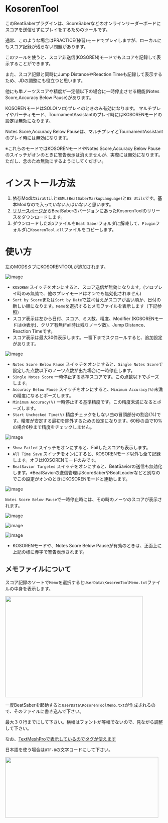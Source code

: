 # KosorenTool

このBeatSaberプラグインは、ScoreSaberなどのオンラインリーダーボードにスコアを送信せずにプレイをするためのツールです。

通常、このような場合はPRACTICE(練習)モードでプレイしますが、ローカルにもスコア記録が残らない問題があります。

このツールを使うと、スコア非送信(KOSOREN)モードでもスコアを記録して表示することができます。

また、スコア記録と同時にJump DistanceやReaction Timeも記録して表示するため、JDの調整にも役立つと思います。

他にも単ノーツスコアや精度が一定値以下の場合に一時停止させる機能(Notes Score,Accuracy Below Pause)があります。

KOSORENモードはSOLO(ソロ)プレイのときのみ有効になります。 マルチプレイやパーティモード、TournamentAssistantのプレイ時にはKOSORENモードの設定は無効になります。

Notes Score,Accuracy Below Pauseは、マルチプレイとTournamentAssistantのプレイ時には無効になります。

※これらのモードではKOSORENモードやNotes Score,Accuracy Below Pauseのスイッチがオンのときに警告表示は消えませんが、実際には無効になります。ただし、念のため無効にするようにしてください。

# インストール方法

1. 依存Modは`SiraUtil`と`BSML(BeatSaberMarkupLanguage)`と`BS Utils`です。基本Modなので入っていない人はいないと思います。
2. [リリースページか](https://github.com/rynan4818/KosorenTool/releases)らBeatSaberのバージョンにあったKosorenToolのリリースをダウンロードします。
3. ダウンロードしたzipファイルを`Beat Saber`フォルダに解凍して、`Plugin`フォルダに`KosorenTool.dll`ファイルをコピーします。

# 使い方

左のMODSタブにKOSORENTOOLが追加されます。

![image](https://github.com/rynan4818/KosorenTool/assets/14249877/16c6f34c-4203-4c49-82bb-70e5131395da)

* `KOSOREN` スイッチをオンにすると、スコア送信が無効になります。(ソロプレイ時のみ無効で、他のプレイモードはオンでも無効化されません)
* `Sort by Score`または`Sort by Date`で並べ替えがスコアが高い順か、日付の新しい順になります。`Memo`を選択するとメモファイルを表示します（下記参照）
* スコア表示は左から日付、スコア、ミス数、精度、Modifier (KOSORENモードは`KR`表示)、クリア有無(Fail時は残りノーツ数)、Jump Distance、Reaction Timeです。
* スコア表示は最大30件表示します。一番下までスクロールすると、追加設定があります。

![image](https://github.com/rynan4818/KosorenTool/assets/14249877/5c1c850e-8e13-4850-9b46-0ffc9991b898)

* `Notes Score Below Pause` スイッチをオンにすると、`Single Notes Score`で設定した点数以下のノーツ点数が出た場合に一時停止します。
* `Single Notes Score` 一時停止する基準スコアです。この点数以下でポーズします。
* `Accuracy Below Pause` スイッチをオンにすると、`Minimum Accuracy(%)`未満の精度になるとポーズします。
* `Minimum Accuracy(%)` 一時停止する基準精度です。この精度未満になるとポーズします。
* `Start Unchecked Time(%)` 精度チェックをしない曲の冒頭部分の割合(%)です。精度が安定する最初を除外するための設定になります。60秒の曲で10%の場合6秒まで精度をチェックしません。

![image](https://github.com/rynan4818/KosorenTool/assets/14249877/add84cc7-bf59-4d95-88c1-faffbfcefde7)

* `Show Failed` スイッチをオンにすると、Failしたスコアも表示します。
* `All Time Save` スイッチをオンにすると、KOSORENモード以外も全て記録します。オフはKOSORENモードのみです。
* `BeatSavior Targeted` スイッチをオンにすると、BeatSaviorの送信も無効化します。※BeatSaviorの送信管理はScoreSaberやBeatLeaderなどと別なのでこの設定がオンのときにKOSORENモードと連動します。

![image](https://github.com/rynan4818/KosorenTool/assets/14249877/359acbfe-6758-4ec9-8c93-6ad222e7abda)

`Notes Score Below Pause`で一時停止時には、その時のノーツのスコアが表示されます。

![image](https://github.com/rynan4818/KosorenTool/assets/14249877/06c37deb-b3a2-4bfd-88fd-459a23484c1e)

![image](https://github.com/rynan4818/KosorenTool/assets/14249877/f1e06956-d910-468b-9edd-e3ee8c9d937c)

![image](https://github.com/rynan4818/KosorenTool/assets/14249877/54ccde4c-0bb4-4b1f-aea3-cd0116352d6b)

* KOSORENモードや、Notes Score Below Pauseが有効のときは、正面上に上記の様に赤字で警告表示されます。

## メモファイルについて
スコア記録のソートで`Memo`を選択すると`UserData\KosorenToolMemo.txt`ファイルの中身を表示します。

<img src="https://github.com/rynan4818/KosorenTool/assets/14249877/28b444a9-562f-4d37-9713-ce7db678de6c" width="438" height="322">

一度BeatSaberを起動すると`UserData\KosorenToolMemo.txt`が作成されるので、そのファイルに書き込んで下さい。

最大３０行までにして下さい。横幅はフォントが等幅でないので、見ながら調整して下さい。

なお、[TextMeshProで表示しているのでタグが使えます](https://www.google.com/search?q=unity+TextMeshPro+%E3%82%BF%E3%82%B0)

日本語を使う場合は`UTF-8`の文字コードにして下さい。

<img src="https://github.com/rynan4818/KosorenTool/assets/14249877/950865a8-69f3-481c-a83b-36c340a89ec0" width="488" height="193">
